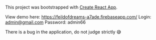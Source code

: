 This project was bootstrapped with [Create React App](https://github.com/facebook/create-react-app).

View demo here: https://feildofdreams-a7ade.firebaseapp.com/
Login: admin@gmail.com
Password: admin66

There is a bug in the application, do not judge strictly 😅
